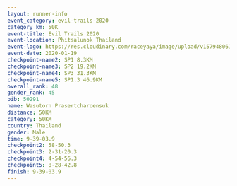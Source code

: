 ```yaml
--- 
layout: runner-info 
event_category: evil-trails-2020 
category_km: 50K 
event-title: Evil Trails 2020 
event-location: Phitsalunok Thailand 
event-logo: https://res.cloudinary.com/raceyaya/image/upload/v1579480618/logo/evil-trails_wm80bv.jpg 
event-date: 2020-01-19 
checkpoint-name2: SP1 8.3KM 
checkpoint-name3: SP2 19.2KM 
checkpoint-name4: SP3 31.3KM 
checkpoint-name5: SP1.3 46.9KM 
overall_rank: 48
gender_rank: 45
bib: 50291
name: Wasutorn Prasertcharoensuk
distance: 50KM
category: 50KM
country: Thailand
gender: Male
time: 9-39-03.9
checkpoint2: 58-50.3
checkpoint3: 2-31-20.3
checkpoint4: 4-54-56.3
checkpoint5: 8-28-42.8
finish: 9-39-03.9
--- 
```


